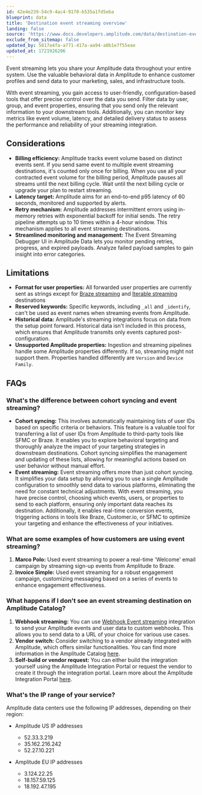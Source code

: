 ```yaml
---
id: 42e4e239-54c9-4ac4-9170-b535a1fd5eba
blueprint: data
title: 'Destination event streaming overview'
landing: false
source: 'https://www.docs.developers.amplitude.com/data/destination-event-streaming-overview/'
exclude_from_sitemap: false
updated_by: 5817a4fa-a771-417a-aa94-a0b1e7f55eae
updated_at: 1721926206
---
```

Event streaming lets you share your Amplitude data throughout your entire system. Use the valuable behavioral data in Amplitude to enhance customer profiles and send data to your marketing, sales, and infrastructure tools.

With event streaming, you gain access to user-friendly, configuration-based tools that offer precise control over the data you send. Filter data by user, group, and event properties, ensuring that you send only the relevant information to your downstream tools. Additionally, you can monitor key metrics like event volume, latency, and detailed delivery status to assess the performance and reliability of your streaming integration.

## Considerations

- **Billing efficiency:** Amplitude tracks event volume based on distinct events sent. If you send same event to multiple event streaming destinations, it's counted only once for billing. When you use all your contracted event volume for the billing period, Amplitude pauses all streams until the next billing cycle. Wait until the next billing cycle or upgrade your plan to restart streaming.
- **Latency target:** Amplitude aims for an end-to-end p95 latency of 60 seconds, monitored and supported by alerts.
- **Retry mechanism:** Amplitude addresses intermittent errors using in-memory retries with exponential backoff for initial sends. The retry pipeline attempts up to 10 times within a 4-hour window. This mechanism applies to all event streaming destinations.
- **Streamlined monitoring and management:** The Event Streaming Debugger UI in Amplitude Data lets you monitor pending retries, progress, and expired payloads. Analyze failed payload samples to gain insight into error categories.

## Limitations

- **Format for user properties:** All forwarded user properties are currently sent as strings except for [Braze streaming](/docs/data/destination-catalog/braze) and [Iterable streaming](/docs/data/destination-catalog/iterable) destinations
- **Reserved keywords:** Specific keywords, including `_all` and `_identify`, can't be used as event names when streaming events from Amplitude.
- **Historical data:** Amplitude's streaming integrations focus on data from the setup point forward. Historical data isn't included in this process, which ensures that Amplitude transmits only events captured post-configuration.
- **Unsupported Amplitude properties:** Ingestion and streaming pipelines handle some Amplitude properties differently. If so, streaming might not support them. Properties handled differently are `Version` and `Device Family`.

## FAQs

### What's the difference between cohort syncing and event streaming?

- **Cohort syncing:** This involves automatically maintaining lists of user IDs based on specific criteria or behaviors. This feature is a valuable tool for transferring a list of user IDs from Amplitude to third-party tools like SFMC or Braze. It enables you to explore behavioral targeting and thoroughly analyze the impact of your targeting strategies in downstream destinations. Cohort syncing simplifies the management and updating of these lists, allowing for meaningful actions based on user behavior without manual effort.
- **Event streaming:** Event streaming offers more than just cohort syncing. It simplifies your data setup by allowing you to use a single Amplitude configuration to smoothly send data to various platforms, eliminating the need for constant technical adjustments. With event streaming, you have precise control, choosing which events, users, or properties to send to each platform, ensuring only important data reaches its destination. Additionally, it enables real-time conversion events, triggering actions in tools like Braze, Customer.io, or SFMC to optimize your targeting and enhance the effectiveness of your initiatives.

### What are some examples of how customers are using event streaming?

1. **Marco Polo:** Used event streaming to power a real-time 'Welcome' email campaign by streaming sign-up events from Amplitude to Braze.
2. **Invoice Simple:** Used event streaming for a robust engagement campaign, customizing messaging based on a series of events to enhance engagement effectiveness.

### What happens if I don't see an event streaming destination on Amplitude Catalog?

1. **Webhook streaming:** You can use [Webhook Event streaming](/docs/data/destination-catalog/webhooks) integration to send your Amplitude events and user data to custom webhooks. This allows you to send data to a URL of your choice for various use cases.
2. **Vendor switch:** Consider switching to a vendor already integrated with Amplitude, which offers similar functionalities. You can find more information in the Amplitude Catalog [here](https://amplitude.com/integrations).
3. **Self-build or vendor request:** You can either build the integration yourself using the Amplitude Integration Portal or request the vendor to create it through the integration portal. Learn more about the Amplitude Integration Portal [here](/docs/partners/create-an-event-streaming-integration/).

### What's the IP range of your service?

Amplitude data centers use the following IP addresses, depending on their region:

- Amplitude US IP addresses

    - 52.33.3.219
    - 35.162.216.242
    - 52.27.10.221

- Amplitude EU IP addresses

    - 3.124.22.25
    - 18.157.59.125
    - 18.192.47.195
